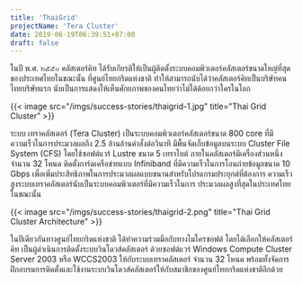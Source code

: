 ```yaml
---
title: 'ThaiGrid'
projectName: 'Tera Cluster'
date: 2019-06-19T06:39:51+07:00
draft: false
---
```


ในปี พ.ศ. ๒๕๕๐ คลัสเตอร์คิท ได้รับเกียรติให้เป็นผู้ติดตั้งระบบคอมพิวเตอร์คลัสเตอร์ขนาดใหญ่ที่สุดของประเทศไทยในขณะนั้น ที่ศูนย์ไทยกริดแห่งชาติ ทำให้สามารถนับได้ว่าคลัสเตอร์คิทเป็นบริษัทคนไทยบริษัทแรก นับเป็นการแสดงให้เห็นศักยภาพของคนไทยว่าไม่ได้ด้อยกว่าใครในโลก

{{< image src="/imgs/success-stories/thaigrid-1.jpg" title="Thai Grid Cluster" >}}

ระบบ เทราคลัสเตอร์ (Tera Cluster) เป็นระบบคอมพิวเตอร์คลัสเตอร์ขนาด 800 core ที่มีความเร็วในการประมวลผลถึง 2.5 ล้านล้านคำสั่งต่อวินาที มีพื้นจัดเก็บข้อมูลบนระบบ Cluster File System (CFS) โดยใช้ซอฟต์แวร์ Lustre ขนาด 5 เทราไบต์ ภายในคลัสเตอร์มีเครื่องส่วนหนึ่งจำนวน 32 โหนด ติดตั้งการ์ดเครือข่ายแบบ Infiniband ที่มีความเร็วในการโอนถ่ายข้อมูลขนาด 10 Gbps เพื่อเพิ่มประสิทธิภาพในการประมวลผลแบบขนานสำหรับโปรแกรมประยุกต์ที่ต้องการ ความเร็วสูงระบบเทราคลัสเตอร์นับเป็นระบบคอมพิวเตอร์ที่มีความเร็วในการ ประมวลผลสูงที่สุดในประเทศไทยในขณะนั้น

{{< image src="/imgs/success-stories/thaigrid-2.png" title="Thai Grid Cluster Architecture" >}}

ในปีเดียวกันทางศูนย์ไทยกริดแห่งชาติ ได้ทำความร่วมมือกับทางไมโครซอฟต์ โดยได้เลือกให้คลัสเตอร์คิท เป็นผู้ดำเนินการติดตั้งระบบวินโดวส์คลัสเตอร์ ด้วยซอฟต์แวร์ Windows Compute Cluster Server 2003 หรือ WCCS2003 ให้กับระบบเทราคลัสเตอร์ จำนวน 32 โหนด พร้อมทั้งจัดการฝึกอบรมการติดตั้งและใช้งานระบบวินโดวส์คลัสเตอร์ให้กับสมาชิกของศูนย์ไทยกริดแห่งชาติอีกด้วย
